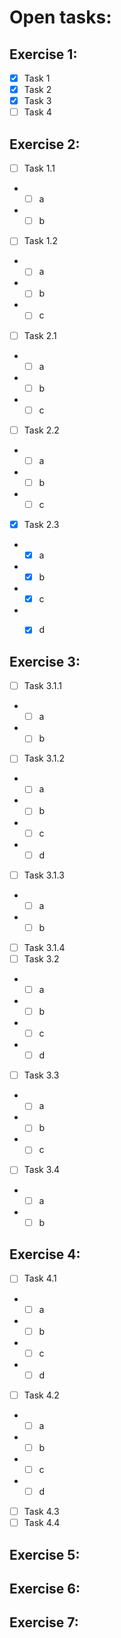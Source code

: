 # Open tasks:

## Exercise 1:

- [x] Task 1
- [x] Task 2
- [x] Task 3
- [ ] Task 4

## Exercise 2:

- [ ] Task 1.1
- - [ ] a
- - [ ] b
- [ ] Task 1.2
- - [ ] a
- - [ ] b
- - [ ] c
- [ ] Task 2.1
- - [ ] a
- - [ ] b
- - [ ] c
- [ ] Task 2.2
- - [ ] a
- - [ ] b
- - [ ] c
- [x] Task 2.3
- - [x] a
- - [x] b
- - [x] c
- - [x] d


## Exercise 3:

- [ ] Task 3.1.1
- - [ ] a
- - [ ] b
- [ ] Task 3.1.2
- - [ ] a
- - [ ] b
- - [ ] c
- - [ ] d
- [ ] Task 3.1.3
- - [ ] a
- - [ ] b
- [ ] Task 3.1.4
- [ ] Task 3.2
- - [ ] a
- - [ ] b
- - [ ] c
- - [ ] d
- [ ] Task 3.3
- - [ ] a
- - [ ] b
- - [ ] c
- [ ] Task 3.4
- - [ ] a
- - [ ] b

## Exercise 4:

- [ ] Task 4.1
- - [ ] a
- - [ ] b
- - [ ] c
- - [ ] d
- [ ] Task 4.2
- - [ ] a
- - [ ] b
- - [ ] c
- - [ ] d
- [ ] Task 4.3
- [ ] Task 4.4

## Exercise 5:

## Exercise 6:

## Exercise 7:
